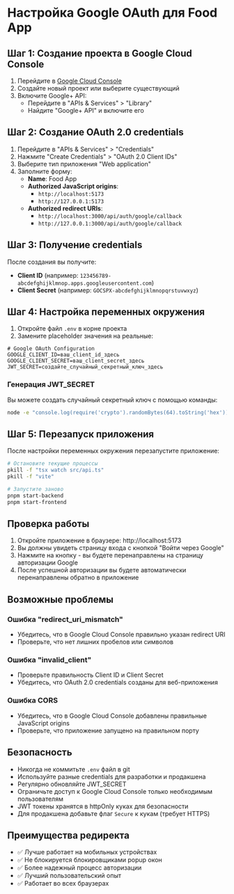 # Настройка Google OAuth для Food App

## Шаг 1: Создание проекта в Google Cloud Console

1. Перейдите в [Google Cloud Console](https://console.cloud.google.com/)
2. Создайте новый проект или выберите существующий
3. Включите Google+ API:
   - Перейдите в "APIs & Services" > "Library"
   - Найдите "Google+ API" и включите его

## Шаг 2: Создание OAuth 2.0 credentials

1. Перейдите в "APIs & Services" > "Credentials"
2. Нажмите "Create Credentials" > "OAuth 2.0 Client IDs"
3. Выберите тип приложения "Web application"
4. Заполните форму:
   - **Name**: Food App
   - **Authorized JavaScript origins**:
     - `http://localhost:5173`
     - `http://127.0.0.1:5173`
   - **Authorized redirect URIs**:
     - `http://localhost:3000/api/auth/google/callback`
     - `http://127.0.0.1:3000/api/auth/google/callback`

## Шаг 3: Получение credentials

После создания вы получите:

- **Client ID** (например: `123456789-abcdefghijklmnop.apps.googleusercontent.com`)
- **Client Secret** (например: `GOCSPX-abcdefghijklmnopqrstuvwxyz`)

## Шаг 4: Настройка переменных окружения

1. Откройте файл `.env` в корне проекта
2. Замените placeholder значения на реальные:

```env
# Google OAuth Configuration
GOOGLE_CLIENT_ID=ваш_client_id_здесь
GOOGLE_CLIENT_SECRET=ваш_client_secret_здесь
JWT_SECRET=создайте_случайный_секретный_ключ_здесь
```

### Генерация JWT_SECRET

Вы можете создать случайный секретный ключ с помощью команды:

```bash
node -e "console.log(require('crypto').randomBytes(64).toString('hex'))"
```

## Шаг 5: Перезапуск приложения

После настройки переменных окружения перезапустите приложение:

```bash
# Остановите текущие процессы
pkill -f "tsx watch src/api.ts"
pkill -f "vite"

# Запустите заново
pnpm start-backend
pnpm start-frontend
```

## Проверка работы

1. Откройте приложение в браузере: http://localhost:5173
2. Вы должны увидеть страницу входа с кнопкой "Войти через Google"
3. Нажмите на кнопку - вы будете перенаправлены на страницу авторизации Google
4. После успешной авторизации вы будете автоматически перенаправлены обратно в приложение

## Возможные проблемы

### Ошибка "redirect_uri_mismatch"

- Убедитесь, что в Google Cloud Console правильно указан redirect URI
- Проверьте, что нет лишних пробелов или символов

### Ошибка "invalid_client"

- Проверьте правильность Client ID и Client Secret
- Убедитесь, что OAuth 2.0 credentials созданы для веб-приложения

### Ошибка CORS

- Убедитесь, что в Google Cloud Console добавлены правильные JavaScript origins
- Проверьте, что приложение запущено на правильном порту

## Безопасность

- Никогда не коммитьте `.env` файл в git
- Используйте разные credentials для разработки и продакшена
- Регулярно обновляйте JWT_SECRET
- Ограничьте доступ к Google Cloud Console только необходимым пользователям
- JWT токены хранятся в httpOnly куках для безопасности
- Для продакшена добавьте флаг `Secure` к кукам (требует HTTPS)

## Преимущества редиректа

- ✅ Лучше работает на мобильных устройствах
- ✅ Не блокируется блокировщиками popup окон
- ✅ Более надежный процесс авторизации
- ✅ Лучший пользовательский опыт
- ✅ Работает во всех браузерах
